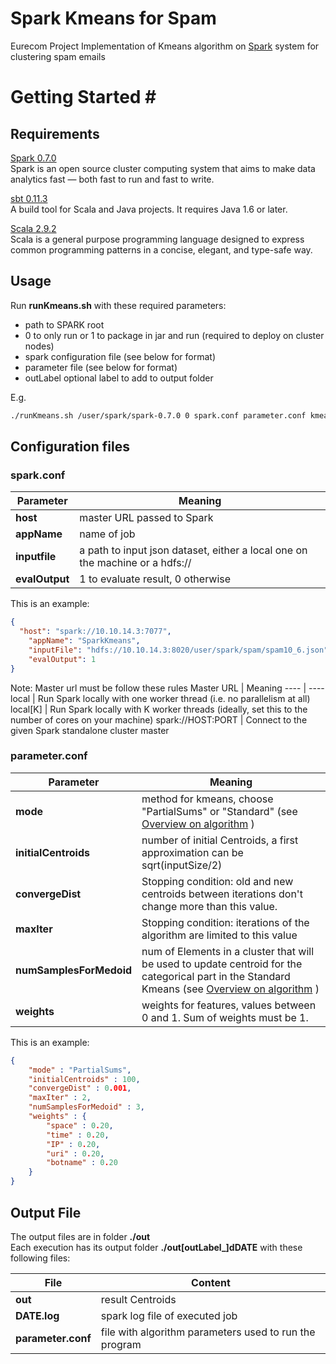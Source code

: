 Spark Kmeans for Spam 
========================
Eurecom Project 
Implementation of Kmeans algorithm on [Spark](http://www.spark-project.org) system for clustering spam emails

# Getting Started #

## Requirements

[Spark 0.7.0](http://www.spark-project.org)  
Spark is an open source cluster computing system that aims to make data analytics fast — both fast to run and fast to write.

[sbt 0.11.3](http://www.scala-sbt.org/)  
A build tool for Scala and Java projects. It requires Java 1.6 or later.

[Scala 2.9.2](http://www.scala-lang.org/)  
Scala is a general purpose programming language designed to express common programming patterns in a concise, elegant, and type-safe way.


## Usage

Run **runKmeans.sh** with these required parameters:

* path to SPARK root  
* 0 to only run or 1 to package in jar and run (required to deploy on cluster nodes)
* spark configuration file (see below for format)
* parameter file  (see below for format) 
* outLabel optional label to add to output folder

E.g.  
```bash 
./runKmeans.sh /user/spark/spark-0.7.0 0 spark.conf parameter.conf kmeansOn1000spams
```  

## Configuration files

### spark.conf
Parameter | Meaning
---- | ----
**host** | master URL passed to Spark
**appName** | name of job
**inputfile** | a path to input json dataset, either a local one on the machine or a hdfs://
**evalOutput** | 1 to evaluate result, 0 otherwise

This is an example:

```json 
{
  "host": "spark://10.10.14.3:7077",
	"appName": "SparkKmeans",
	"inputFile": "hdfs://10.10.14.3:8020/user/spark/spam/spam10_6.json",
	"evalOutput": 1
}
```
Note: Master url must be follow these rules
Master URL | Meaning
---- | ----
local | Run Spark locally with one worker thread (i.e. no parallelism at all)
local[K] | Run Spark locally with K worker threads (ideally, set this to the number of cores on your machine)
spark://HOST:PORT | Connect to the given Spark standalone cluster master


### parameter.conf

Parameter | Meaning
---- | ----
**mode** | method for kmeans, choose "PartialSums" or "Standard" (see [Overview on algorithm](https://bitbucket.org/bigfootproject/spark-kmeans/wiki/Overview%20on%20algorithm) )
**initialCentroids** | number of initial Centroids, a first approximation can be sqrt(inputSize/2)
**convergeDist** | Stopping condition: old and new centroids between iterations don't change more than this value.
**maxIter** | Stopping condition: iterations of the algorithm are limited to this value
**numSamplesForMedoid** | num of Elements in a cluster that will be used to update centroid for the categorical part in the Standard Kmeans (see [Overview on algorithm](https://bitbucket.org/bigfootproject/spark-kmeans/wiki/Overview%20on%20algorithm) )
**weights** | weights for features, values between 0 and 1. Sum of weights must be 1.

This is an example:

```json 
{
	"mode" : "PartialSums",
	"initialCentroids" : 100,
	"convergeDist" : 0.001,
	"maxIter" : 2,
	"numSamplesForMedoid" : 3,
	"weights" : {
		"space" : 0.20, 
		"time" : 0.20,
		"IP" : 0.20, 
		"uri" : 0.20, 
		"botname" : 0.20 
	}
}
```

## Output File
The output files are in folder **./out**  
Each execution has its output folder **./out[outLabel_]dDATE** with these following files:

File | Content
---- | ----
**out** | result Centroids 
**DATE.log** | spark log file of executed job
**parameter.conf** | file with algorithm parameters used to run the program




